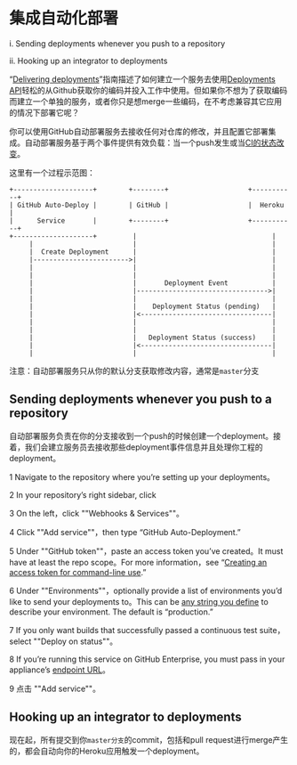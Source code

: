 # 集成自动化部署          

i. Sending deployments whenever you push to a repository          

ii. Hooking up an integrator to deployments          

“[Delivering deployments](https://developer.github.com/guides/delivering-deployments/)”指南描述了如何建立一个服务去使用[Deployments API](https://developer.github.com/v3/repos/deployments/)轻松的从Github获取你的编码并投入工作中使用。但如果你不想为了获取编码而建立一个单独的服务，或者你只是想merge一些编码，在不考虑兼容其它应用的情况下部署它呢？          

你可以使用GitHub自动部署服务去接收任何对仓库的修改，并且配置它部署集成。自动部署服务基于两个事件提供有效负载：当一个push发生或当[CI的状态改变](https://developer.github.com/guides/building-a-ci-server/)。        

这里有一个过程示范图：          

```
+--------------------+        +--------+                    +-----------+
| GitHub Auto-Deploy |        | GitHub |                    |  Heroku   |
|      Service       |        +--------+                    +-----------+
+--------------------+         |                                  |
     |                         |                                  |
     |  Create Deployment      |                                  |
     |------------------------>|                                  |
     |                         |                                  |
     |                         |                                  |
     |                         |       Deployment Event           |
     |                         |--------------------------------->|
     |                         |                                  |
     |                         |    Deployment Status (pending)   |
     |                         |<---------------------------------|
     |                         |                                  |
     |                         |                                  |
     |                         |   Deployment Status (success)    |
     |                         |<---------------------------------|
     |                         |                                  |
```        

注意：自动部署服务只从你的默认分支获取修改内容，通常是`master`分支            

## Sending deployments whenever you push to a repository          

自动部署服务负责在你的分支接收到一个push的时候创建一个deployment。接着，我们会建立服务员去接收那些deployment事件信息并且处理你工程的deployment。          


1 Navigate to the repository where you’re setting up your deployments。       

2 In your repository’s right sidebar, click       

3 On the left，click ""Webhooks & Services""。

4 Click ""Add service""，then type “GitHub Auto-Deployment.”

5 Under ""GitHub token""，paste an access token you’ve created。It must have at least the repo scope。For more information，see “[Creating an access token for command-line use](https://help.github.com/articles/creating-an-access-token-for-command-line-use/).”                

6 Under ""Environments""，optionally provide a list of environments you’d like to send your deployments to。This can be [any string you define](https://developer.github.com/v3/repos/deployments/#parameters) to describe your environment. The default is “production.”             

7 If you only want builds that successfully passed a continuous test suite， select ""Deploy on status""。            

8 If you’re running this service on GitHub Enterprise, you must pass in your appliance’s [endpoint URL](https://developer.github.com/v3/enterprise/#endpoint-urls)。         

9 点击 ""Add service""。         

## Hooking up an integrator to deployments       

现在起，所有提交到你`master分支`的commit，包括和pull request进行merge产生的，都会自动向你的Heroku应用触发一个deployment。